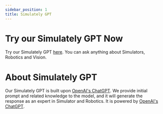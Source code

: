 ```yaml
---
sidebar_position: 1
title: Simulately GPT
---
```


# Try our Simulately GPT Now
Try our Simulately GPT [here](https://chat.openai.com/g/g-cjN7iYpRZ-simulately). You can ask anything about Simulators, Robotics and Vision.

# About Simulately GPT
Our Simulately GPT is built upon [OpenAI's ChatGPT](https://chat.openai.com). We provide initial prompt and related knowledge to the model, and it will generate the response as an expert in Simulator and Robotics.
It is powered by [OpenAI's ChatGPT](https://chat.openai.com).

